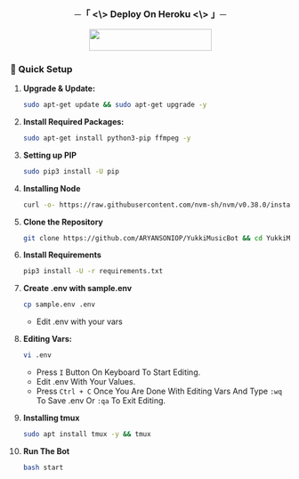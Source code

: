 <h3 align="center">
      ─「 <\> Deploy On Heroku <\> 」─
</h3>

<p align="center"><a href="https://dashboard.heroku.com/new?template=https://github.com/ARYANSONIOP2/ShizukaMusicBot"> <img src="https://img.shields.io/badge/Deploy%20On%20Heroku-black?style=for-the-badge&logo=heroku" width="220" height="38.45"/></a></p>


### 🔧 Quick Setup

1. **Upgrade & Update:**
   ```bash
   sudo apt-get update && sudo apt-get upgrade -y
   ```

2. **Install Required Packages:**
   ```bash
   sudo apt-get install python3-pip ffmpeg -y
   ```
3. **Setting up PIP**
   ```bash
   sudo pip3 install -U pip
   ```
4. **Installing Node**
   ```bash
   curl -o- https://raw.githubusercontent.com/nvm-sh/nvm/v0.38.0/install.sh | bash && source ~/.bashrc && nvm install v18
   ```
5. **Clone the Repository**
   ```bash
   git clone https://github.com/ARYANSONIOP/YukkiMusicBot && cd YukkiMusicBot
   ```
6. **Install Requirements**
   ```bash
   pip3 install -U -r requirements.txt
   ```
7. **Create .env  with sample.env**
   ```bash
   cp sample.env .env
   ```
   - Edit .env with your vars
8. **Editing Vars:**
   ```bash
   vi .env
   ```
   - Press `I` Button On Keyboard To Start Editing.
   - Edit .env With Your Values.
   - Press `Ctrl + C`  Once You Are Done With Editing Vars And Type `:wq` To Save .env Or `:qa` To Exit Editing.
10. **Installing tmux**
    ```bash
    sudo apt install tmux -y && tmux
    ```
11. **Run The Bot**
    ```bash
    bash start
    ```

